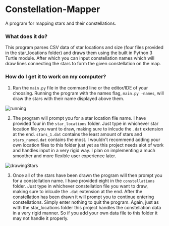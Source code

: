 # Constellation-Mapper
A program for mapping stars and their constellations.

### What does it do?
This program parses CSV data of star locations and size (four files provided in the star_locations folder) and draws them using the built in Python 3 Turtle module. After which you can input constellation names which will draw lines connecting the stars to form the given constellation on the map.

### How do I get it to work on my computer?

1. Run the `main.py` file in the command line or the editor/IDE of your choosing. Running the program with the names flag, `main.py -names`, will draw the stars with their name displayed above them.

![running](https://user-images.githubusercontent.com/63391309/86702389-885f2780-bfd8-11ea-95f2-4e40d9927663.gif)

2. The program will prompt you for a star location file name. I have provided four in the `star_locations` folder. Just type in whichever star location file you want to draw, making sure to inlcude the `.dat` extension at the end. `stars_1.dat` contains the least amount of stars and `stars_named.dat` contains the most. I wouldn't recommend adding your own location files to this folder just yet as this project needs alot of work and handles input in a very rigid way. I plan on implementing a much smoother and more flexible user experience later.

![drawingStars](https://user-images.githubusercontent.com/63391309/86702854-f4da2680-bfd8-11ea-839b-03fcc743d75c.gif)

3. Once all of the stars have been drawn the program will then prompt you for a constellation name. I have provided eight in the `constellations` folder. Just type in whichever constellation file you want to draw, making sure to inlcude the `.dat` extension at the end. After the constellation has been drawn it will prompt you to continue entering constellations. Simply enter nothing to quit the program. Again, just as with the star_locations folder this project handles the constellation data in a very rigid manner. So if you add your own data file to this folder it may not handle it properly.

